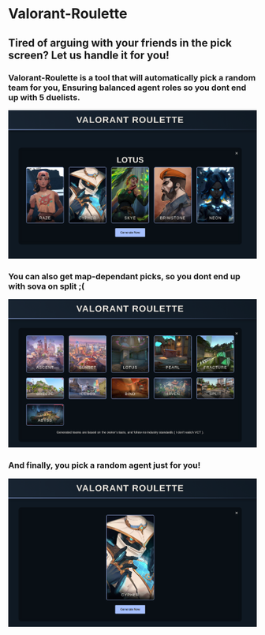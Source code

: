 # Valorant-Roulette

## Tired of arguing with your friends in the pick screen?   Let us handle it for you!

### Valorant-Roulette is a tool that will automatically pick a random team for you, Ensuring balanced agent roles so you dont end up with 5 duelists.
![](public/Screenshots/home1.png)


### You can also get map-dependant picks, so you dont end up with sova on split ;(
![](public/Screenshots/maps.png)


### And finally, you pick a random agent just for you!
![](public/Screenshots/home2.png)
